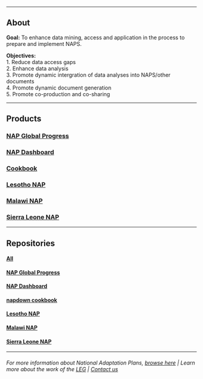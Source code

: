 
----------

## About
__Goal:__ To enhance data mining, access and application in the process to prepare and implement NAPS.   

__Objectives:__   
                1. Reduce data access gaps    
                2. Enhance data analysis    
                3. Promote dynamic intergration of data analyses into NAPS/other documents    
                4. Promote dynamic document generation      
                5. Promote co-production and co-sharing     

----

## Products                                                                                                      
### [NAP Global Progress](https://napdown.github.io/NAP-Global-Progress/)                                
### [NAP Dashboard](https://napdown.github.io/O-NAPs-Dashboard/)                                          
### [Cookbook](https://napdown.github.io/NAPdown/)                                                        
### [Lesotho NAP](https://napdown.github.io/Lesotho/)                                                     
### [Malawi NAP](https://napdown.github.io/Malawi-uon/)
### [Sierra Leone NAP](https://napdown.github.io/Sierra-Leone/)

----------
## Repositories
#### [All](https://github.com/napdown)
#### [NAP Global Progress](https://github.com/napdown/NAP-Global-Progress)
#### [NAP Dashboard](https://github.com/napdown/O-NAPs-Dashboard)
#### [napdown cookbook](https://github.com/napdown/NAPdown)
#### [Lesotho NAP](https://github.com/napdown/Lesotho)
#### [Malawi NAP](https://github.com/napdown/Malawi-uon)
#### [Sierra Leone NAP](https://github.com/napdown/Sierra-Leone)



-----

###### For more information about National Adaptation Plans, [browse here](https://www4.unfccc.int/sites/NAPC/Pages/national-adaptation-plans.aspx)        |           Learn more about the work of the [LEG](https://unfccc.int/LEG)             |            [Contact us](mailto:opennapdown@gmail.com) 


